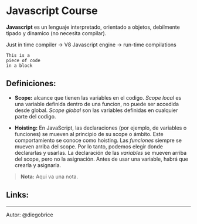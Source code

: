 # Javascript Course

**__Javascript__** es un lenguaje interpretado, orientado a objetos, debilmente tipado y dinamico (no necesita compilar).

Just in time compiler -> V8 Javascript engine -> run-time compilations
	
~~~~
This is a 
piece of code 
in a block
~~~~


## Definiciones:

- **Scope:** alcance que tienen las variables en el codigo. *Scope local* es una variable definida dentro de una funcion, no puede ser accedida desde global. *Scope global* son las variables definidas en cualquier parte del codigo.

- **Hoisting:** En JavaScript, las declaraciones (por ejemplo, de variables o funciones) se mueven al principio de su scope o ámbito. Este comportamiento se conoce como hoisting. Las *funciones* siempre se mueven arriba del scope. Por lo tanto, podemos elegir donde declararlas y usarlas. La declaración de las *variables* se mueven arriba del scope, pero no la asignación. Antes de usar una variable, habrá que crearla y asignarla.

> **Nota:** Aqui va una nota.

## Links:

***

Autor: @diegobrice
